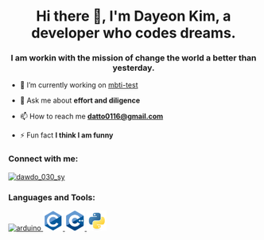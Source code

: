 <h1 align="center">Hi there 👋, I'm Dayeon Kim, a developer who codes dreams.</h1>
<h3 align="center">I am workin with the mission of change the world a better than yesterday.</h3>

- 🔭 I’m currently working on [mbti-test](https://www.16personalities.com/ko/%EA%B2%B0%EA%B3%BC/entj-t/x/la8axki7w?utm_source=results-turbulent-commander&utm_medium=email&utm_campaign=ko&utm_content=view-results)

- 💬 Ask me about **effort and diligence**

- 📫 How to reach me **datto0116@gmail.com**

- ⚡ Fun fact **I think I am funny**

<h3 align="left">Connect with me:</h3>
<p align="left">
<a href="https://instagram.com/dawdo_030_sy" target="blank"><img align="center" src="https://raw.githubusercontent.com/rahuldkjain/github-profile-readme-generator/master/src/images/icons/Social/instagram.svg" alt="dawdo_030_sy" height="30" width="40" /></a>
</p>

<h3 align="left">Languages and Tools:</h3>
<p align="left"> <a href="https://www.arduino.cc/" target="_blank" rel="noreferrer"> <img src="https://cdn.worldvectorlogo.com/logos/arduino-1.svg" alt="arduino" width="40" height="40"/> </a> <a href="https://www.cprogramming.com/" target="_blank" rel="noreferrer"> <img src="https://raw.githubusercontent.com/devicons/devicon/master/icons/c/c-original.svg" alt="c" width="40" height="40"/> </a> <a href="https://www.w3schools.com/cpp/" target="_blank" rel="noreferrer"> <img src="https://raw.githubusercontent.com/devicons/devicon/master/icons/cplusplus/cplusplus-original.svg" alt="cplusplus" width="40" height="40"/> </a> <a href="https://www.python.org" target="_blank" rel="noreferrer"> <img src="https://raw.githubusercontent.com/devicons/devicon/master/icons/python/python-original.svg" alt="python" width="40" height="40"/> </a> </p>

